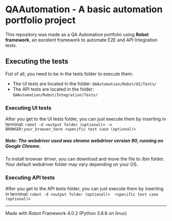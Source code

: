 # QAAutomation - A basic automation portfolio project

This repository was made as a QA Automation portfolio using **Robot framework**, an excelent framework to automate E2E and API Integration tests.

## Executing the tests

Fist of all, you need to be in the tests folder to execute them.

* The UI tests are located in the folder: ``QAAutomation/Robot/UI/Tests/``
* The API tests are located in the folder: ``QAAutomation/Robot/Integration/Tests/``

### Executing UI tests
After you get to the UI tests folder, you can just execute them by inserting in terminal: ``robot -d <output folder (optional)> -v BROWSER:your_browser_here <specific test case (optional)>``

##### Note: The webdriver used was chrome webdriver version 90, running on Google Chrome.

To install browser driver, you can download and move the file to /bin folder. Your default webdriver folder may vary depending on your OS.

### Executing API tests
After you get to the API tests folder, you can just execute them by inserting in terminal: ``robot -d <output folder (optional)>  <specific test case (optional)>``

---
Made with Robot Framework 4.0.2 (Python 3.8.6 on linux)
